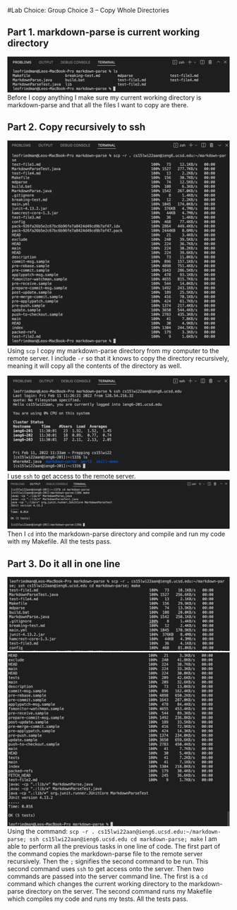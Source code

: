 #Lab Choice: Group Choice 3 – Copy Whole Directories

## Part 1. markdown-parse is current working directory
![mardown parse as current dir](assets3/mp-cur-dir.png)
Before I copy anything I make sure my current working directory
is markdown-parse and that all the files I want to copy are there. 

## Part 2. Copy recursively to ssh
![copy recusively](assets3/copy-recusively.png)
Using `scp` I copy my markdown-parse directory from my computer to the remote server.
I include `-r` so that it knows to copy the directory recursively, meaning it will
copy all the contents of the directory as well. 

![ssh to server](assets3/ssh-to-server.png)
I use `ssh` to get access to the remote server. 
![compile and run](assets3/compile-run.png)
Then I `cd` into the markdown-parse directory and compile and run my code with
my Makefile. All the tests pass. 

## Part 3. Do it all in one line
![one line 1](assets3/one-line-1.png)
![one line 2](assets3/one-line-2.png)
Using the command: `scp -r . cs15lwi22aan@ieng6.ucsd.edu:~/markdown-parse; ssh cs15lwi22aan@ieng6.ucsd.edu cd markdown-parse; make`
I am able to perform all the previous tasks in one line of code. The first part of the command copies the markdown-parse
file to the remote server recursively. Then the `;` signifies the second command to be run. This second
command uses `ssh` to get access onto the server. Then two commands are passed into the server command line. 
The first is a `cd` command which changes the current working directory to the markdown-parse directory on the server.
The second command runs my Makefile which compiles my code and runs my tests. All the tests pass. 

